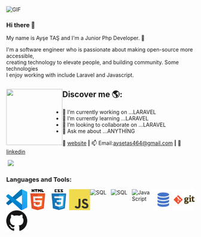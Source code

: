<img align="center" alt="GIF" src="https://github.com/arsentieva/arsentieva/blob/main/code.gif?raw=true" width="600" height="300" />

### Hi there 👋 

 My name is Ayşe TAŞ and I'm a Junior Php Developer. 💜

I'm a software engineer who is passionate about making open-source more accessible,<br>
creating technology to elevate people, and building community. Some technologies <br>
I enjoy working with include Laravel and Javascript.

## Discover me 🌎: <a href="https://github.com/sponsors/M0nica"><img align="left" width="150" height="150" src="https://github.com/M0nica/M0nica/blob/main/octomonica/m0nica-octocat-rotating.gif?raw=true"></a>
- 🔭 I’m currently working on ...LARAVEL
- 🧠  I’m currently learning ...LARAVEL 
- 👯 I’m looking to collaborate on ...LARAVEL
- 💬 Ask me about ...ANYTHİNG

🏡 [website][website] **|** 
📫  Email:aysetas464@gmail.com **|** 
💼 [linkedin][linkedin]

[website]: https://#
[linkedin]: https://linkedin.com/in/ay%C5%9Fe-ta%C5%9F-2712b5142


<p>&nbsp;<img   src="https://github-readme-stats.vercel.app/api?username=aysetas&show_icons=true&theme=gruvbox" width="600" /></p>

 ### Languages and Tools:

<img align="left" alt="Visual Studio Code" width="56px" src="https://raw.githubusercontent.com/github/explore/80688e429a7d4ef2fca1e82350fe8e3517d3494d/topics/visual-studio-code/visual-studio-code.png" />
<img align="left" alt="HTML5" width="56px" src="https://raw.githubusercontent.com/github/explore/80688e429a7d4ef2fca1e82350fe8e3517d3494d/topics/html/html.png" />
<img align="left" alt="CSS3" width="56px" src="https://raw.githubusercontent.com/github/explore/80688e429a7d4ef2fca1e82350fe8e3517d3494d/topics/css/css.png" />
<img align="left" alt="JavaScript" width="56px" src="https://raw.githubusercontent.com/github/explore/80688e429a7d4ef2fca1e82350fe8e3517d3494d/topics/javascript/javascript.png"/>
 <img align="left" alt="SQL" width="56px" src="https://www.yazilimevi.com/images/virtuemart/product/phpstorm-logo.png"/>
 <img align="left" alt="SQL" width="56px" src="https://upload.wikimedia.org/wikipedia/commons/9/9a/Laravel.svg"/>
 <img align="left" alt="JavaScript" width="56px" src="https://d2.alternativeto.net/dist/icons/laragon_124368.png?width=64&height=64&mode=crop&upscale=false/">
<img align="left" alt="SQL" width="56px" src="https://raw.githubusercontent.com/github/explore/80688e429a7d4ef2fca1e82350fe8e3517d3494d/topics/sql/sql.png" />
<img align="left" alt="Git" width="56px" src="https://raw.githubusercontent.com/github/explore/80688e429a7d4ef2fca1e82350fe8e3517d3494d/topics/git/git.png" />
<img align="left" alt="GitHub" width="56px" src="https://raw.githubusercontent.com/github/explore/78df643247d429f6cc873026c0622819ad797942/topics/github/github.png" />
